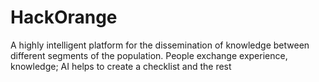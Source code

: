 # HackOrange
A highly intelligent platform for the dissemination of knowledge between different segments of the population. People exchange experience, knowledge; AI helps to create a checklist and the rest
